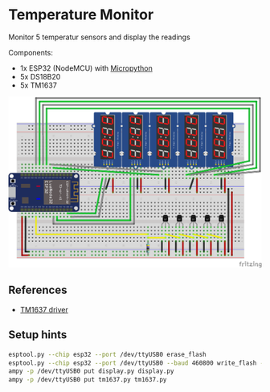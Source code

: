 Temperature Monitor
===================

Monitor 5 temperatur sensors and display the readings

Components:
* 1x ESP32 (NodeMCU) with [Micropython](https://www.micropython.org/download#esp32)
* 5x DS18B20
* 5x TM1637


![ciruit](circuit.png "The circuit")

References
----------

* [TM1637 driver](https://github.com/mcauser/micropython-tm1637)

Setup hints
-----------

```bash
esptool.py --chip esp32 --port /dev/ttyUSB0 erase_flash
esptool.py --chip esp32 --port /dev/ttyUSB0 --baud 460800 write_flash -z 0x1000 esp32-20190125-v1.10.bin
ampy -p /dev/ttyUSB0 put display.py display.py
ampy -p /dev/ttyUSB0 put tm1637.py tm1637.py
```
